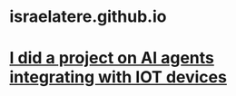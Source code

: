 # israelatere.github.io

# [I did a project on AI agents integrating with IOT devices](https://github.com/israelatere/sql-exercises/blob/4c5841dd0133eba192792a05bedc8cadde227da2/Daily%20Leads%20and%20Patners.sql)
